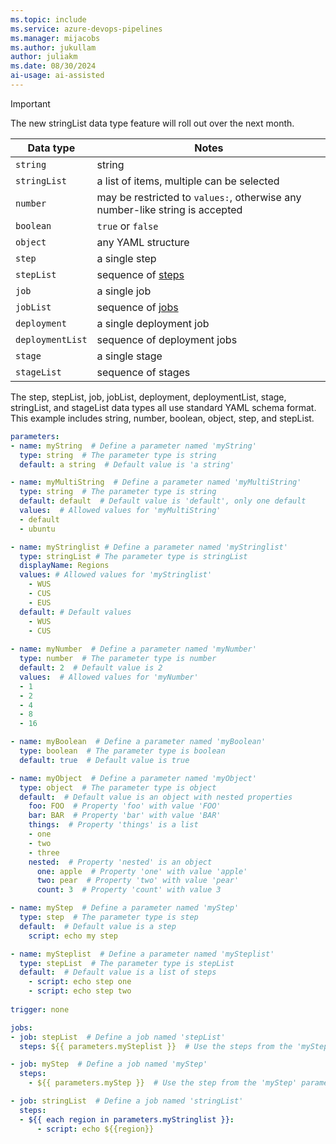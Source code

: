 ```yaml
---
ms.topic: include
ms.service: azure-devops-pipelines
ms.manager: mijacobs
ms.author: jukullam
author: juliakm
ms.date: 08/30/2024
ai-usage: ai-assisted
---
```


> [!IMPORTANT]
>  The new stringList data type feature will roll out over the next month. 

| Data type | Notes |
|-----------|-------|
| `string` | string
| `stringList` | a list of items, multiple can be selected
| `number` | may be restricted to `values:`, otherwise any number-like string is accepted
| `boolean` | `true` or `false`
| `object` | any YAML structure
| `step` | a single step
| `stepList` | sequence of [steps](/azure/devops/pipelines/yaml-schema/steps)
| `job` | a single job
| `jobList` | sequence of [jobs](/azure/devops/pipelines/yaml-schema/jobs-job)
| `deployment` | a single deployment job
| `deploymentList` | sequence of deployment jobs
| `stage` | a single stage
| `stageList` | sequence of stages

The step, stepList, job, jobList, deployment, deploymentList, stage, stringList, and stageList data types all use standard YAML schema format. This example includes string, number, boolean, object, step, and stepList. 

```yaml
parameters:
- name: myString  # Define a parameter named 'myString'
  type: string  # The parameter type is string
  default: a string  # Default value is 'a string'

- name: myMultiString  # Define a parameter named 'myMultiString'
  type: string  # The parameter type is string
  default: default  # Default value is 'default', only one default
  values:  # Allowed values for 'myMultiString'
  - default  
  - ubuntu  

- name: myStringlist # Define a parameter named 'myStringlist'
  type: stringList # The parameter type is stringList
  displayName: Regions
  values: # Allowed values for 'myStringlist'
    - WUS
    - CUS
    - EUS
  default: # Default values
    - WUS
    - CUS
    
- name: myNumber  # Define a parameter named 'myNumber'
  type: number  # The parameter type is number
  default: 2  # Default value is 2
  values:  # Allowed values for 'myNumber'
  - 1  
  - 2  
  - 4  
  - 8  
  - 16  

- name: myBoolean  # Define a parameter named 'myBoolean'
  type: boolean  # The parameter type is boolean
  default: true  # Default value is true

- name: myObject  # Define a parameter named 'myObject'
  type: object  # The parameter type is object
  default:  # Default value is an object with nested properties
    foo: FOO  # Property 'foo' with value 'FOO'
    bar: BAR  # Property 'bar' with value 'BAR'
    things:  # Property 'things' is a list
    - one  
    - two  
    - three  
    nested:  # Property 'nested' is an object
      one: apple  # Property 'one' with value 'apple'
      two: pear  # Property 'two' with value 'pear'
      count: 3  # Property 'count' with value 3

- name: myStep  # Define a parameter named 'myStep'
  type: step  # The parameter type is step
  default:  # Default value is a step
    script: echo my step 

- name: mySteplist  # Define a parameter named 'mySteplist'
  type: stepList  # The parameter type is stepList
  default:  # Default value is a list of steps
    - script: echo step one  
    - script: echo step two  
    
trigger: none  

jobs: 
- job: stepList  # Define a job named 'stepList'
  steps: ${{ parameters.mySteplist }}  # Use the steps from the 'mySteplist' parameter

- job: myStep  # Define a job named 'myStep'
  steps:
    - ${{ parameters.myStep }}  # Use the step from the 'myStep' parameter

- job: stringList  # Define a job named 'stringList'
  steps:
  - ${{ each region in parameters.myStringlist }}:
      - script: echo ${{region}}
```